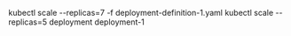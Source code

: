 kubectl scale --replicas=7 -f deployment-definition-1.yaml
kubectl scale --replicas=5 deployment deployment-1
